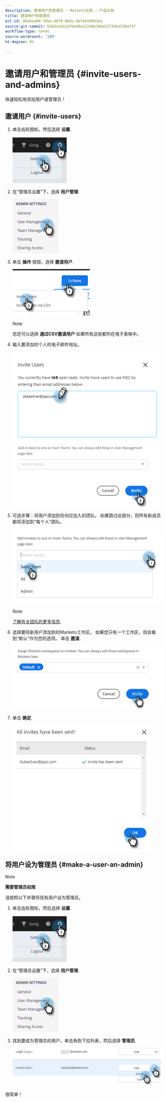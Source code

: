 ```yaml
---
description: 邀请用户和管理员 — Marketo文档 — 产品文档
title: 邀请用户和管理员
exl-id: 00a6ea00-f8ba-4079-86dc-def44599b3ea
source-git-commit: 626ba3eb247be90a12240e366e53f3dba5364f37
workflow-type: tm+mt
source-wordcount: '189'
ht-degree: 0%

---
```


# 邀请用户和管理员 {#invite-users-and-admins}

快速轻松地添加用户或管理员！

## 邀请用户 {#invite-users}

1. 单击齿轮图标，然后选择 **设置**.

   ![](assets/invite-users-and-admins-1.png)

1. 在“管理员设置”下，选择 **用户管理**.

   ![](assets/invite-users-and-admins-2.png)

1. 单击 **操作** 按钮，选择 **邀请用户**.

   ![](assets/invite-users-and-admins-3.png)

   >[!NOTE]
   >
   >您还可以选择 **通过CSV邀请用户** 如果所有这些都列在电子表格中。

1. 输入要添加的个人的电子邮件地址。

   ![](assets/invite-users-and-admins-4.png)

1. 可选步骤：将用户添加到任何应加入的团队。 如果跳过此部分，则所有新成员都将添加到“每个人”团队。

   ![](assets/invite-users-and-admins-5.png)

   >[!NOTE]
   >
   >[了解有关团队的更多信息](/help/marketo/product-docs/marketo-sales-insight/actions/admin/creating-a-team.md).

1. 选择要将新用户添加到的Marketo工作区。 如果您只有一个工作区，则会看到“默认”作为您的选项。 单击 **邀请**.

   ![](assets/invite-users-and-admins-6.png)

1. 单击 **确定**.

   ![](assets/invite-users-and-admins-7.png)

## 将用户设为管理员 {#make-a-user-an-admin}

>[!NOTE]
>
>**需要管理员权限**

请按照以下步骤将现有用户设为管理员。

1. 单击齿轮图标，然后选择 **设置**.

   ![](assets/invite-users-and-admins-8.png)

1. 在“管理员设置”下，选择 **用户管理**.

   ![](assets/invite-users-and-admins-9.png)

1. 找到要成为管理员的用户，单击角色下拉列表，然后选择 **管理员**.

   ![](assets/invite-users-and-admins-10.png)

很简单！
